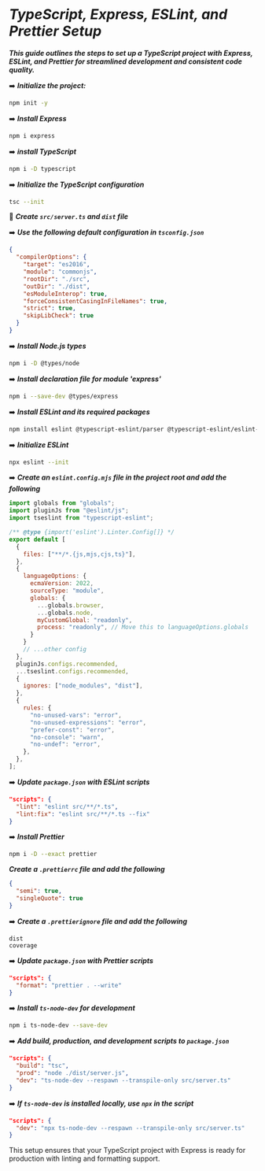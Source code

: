 
# **_TypeScript, Express, ESLint, and Prettier Setup_**

**_This guide outlines the steps to set up a TypeScript project with Express, ESLint, and Prettier for streamlined development and consistent code quality._**

➡️ **_Initialize the project:_**

```bash
npm init -y
```

➡️ **_Install Express_**

```bash
npm i express
```

➡️ **_install TypeScript_**

```bash
npm i -D typescript
```

➡️ **_Initialize the TypeScript configuration_**

```bash
tsc --init
```

📂 **_Create `src/server.ts` and `dist` file_**

➡️ **_Use the following default configuration in `tsconfig.json`_**

```json
{
  "compilerOptions": {
    "target": "es2016",
    "module": "commonjs",
    "rootDir": "./src",
    "outDir": "./dist",
    "esModuleInterop": true,
    "forceConsistentCasingInFileNames": true,
    "strict": true,
    "skipLibCheck": true
  }
}
```

➡️ **_Install Node.js types_**

```bash
npm i -D @types/node
```

➡️ **_Install declaration file for module 'express'_**

```bash
npm i --save-dev @types/express
```

➡️ **_Install ESLint and its required packages_**

```bash
npm install eslint @typescript-eslint/parser @typescript-eslint/eslint-plugin --save-dev

```

➡️ ***_Initialize ESLint_***

```bash
npx eslint --init
```


➡️ **_Create an `eslint.config.mjs` file in the project root and add the following_**

```javascript
import globals from "globals";
import pluginJs from "@eslint/js";
import tseslint from "typescript-eslint";

/** @type {import('eslint').Linter.Config[]} */
export default [
  {
    files: ["**/*.{js,mjs,cjs,ts}"],
  },
  {
    languageOptions: {
      ecmaVersion: 2022,
      sourceType: "module",
      globals: {
        ...globals.browser,
        ...globals.node,
        myCustomGlobal: "readonly",
        process: "readonly", // Move this to languageOptions.globals
      }
    }
    // ...other config
  },
  pluginJs.configs.recommended,
  ...tseslint.configs.recommended,
  {
    ignores: ["node_modules", "dist"],
  },
  {
    rules: {
      "no-unused-vars": "error",
      "no-unused-expressions": "error",
      "prefer-const": "error",
      "no-console": "warn",
      "no-undef": "error",
    },
  },
];
```

➡️ **_Update `package.json` with ESLint scripts_**

```json
"scripts": {
  "lint": "eslint src/**/*.ts",
  "lint:fix": "eslint src/**/*.ts --fix"
}
```

➡️ **_Install Prettier_**

```bash
npm i -D --exact prettier
```

**_Create a `.prettierrc` file and add the following_**

```json
{
  "semi": true,
  "singleQuote": true
}
```

➡️ **_Create a `.prettierignore` file and add the following_**

```
dist
coverage
```

➡️ **_Update `package.json` with Prettier scripts_**

```json
"scripts": {
  "format": "prettier . --write"
}
```

➡️ **_Install `ts-node-dev` for development_**

```bash
npm i ts-node-dev --save-dev
```

➡️ **_Add build, production, and development scripts to `package.json`_**

```json
"scripts": {
  "build": "tsc",
  "prod": "node ./dist/server.js",
  "dev": "ts-node-dev --respawn --transpile-only src/server.ts"
}
```

➡️ **_If `ts-node-dev` is installed locally, use `npx` in the script_**

```json
"scripts": {
  "dev": "npx ts-node-dev --respawn --transpile-only src/server.ts"
}
```

This setup ensures that your TypeScript project with Express is ready for production with linting and formatting support.


